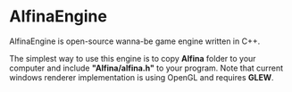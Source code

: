 # AlfinaEngine
 AlfinaEngine is open-source wanna-be game engine written in C++.
 
 The simplest way to use this engine is to copy **Alfina** folder to your computer and include **"Alfina/alfina.h"** to your program. Note that current windows renderer implementation is using OpenGL and requires **GLEW**.
